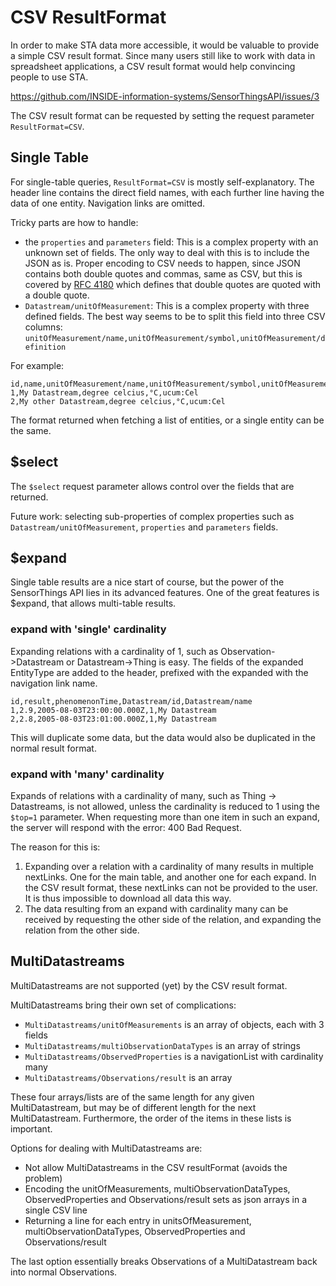 # CSV ResultFormat

In order to make STA data more accessible, it would be valuable to provide a simple CSV result format.
Since many users still like to work with data in spreadsheet applications, a CSV result format would help convincing people to use STA.

https://github.com/INSIDE-information-systems/SensorThingsAPI/issues/3

The CSV result format can be requested by setting the request parameter `ResultFormat=CSV`.


## Single Table

For single-table queries, `ResultFormat=CSV` is mostly self-explanatory. 
The header line contains the direct field names, with each further line having the data of one entity.
Navigation links are omitted.

Tricky parts are how to handle:

- the `properties` and `parameters` field: This is a complex property with an unknown set of fields.
  The only way to deal with this is to include the JSON as is.
  Proper encoding to CSV needs to happen, since JSON contains both double quotes and commas, same as CSV, but this is covered by [RFC 4180](https://tools.ietf.org/html/rfc4180) which defines that double quotes are quoted with a double quote.
- `Datastream/unitOfMeasurement`: This is a complex property with three defined fields. 
  The best way seems to be to split this field into three CSV columns: `unitOfMeasurement/name,unitOfMeasurement/symbol,unitOfMeasurement/definition`

For example:

    id,name,unitOfMeasurement/name,unitOfMeasurement/symbol,unitOfMeasurement/definition
    1,My Datastream,degree celcius,°C,ucum:Cel
    2,My other Datastream,degree celcius,°C,ucum:Cel

The format returned when fetching a list of entities, or a single entity can be the same.


## $select

The `$select` request parameter allows control over the fields that are returned.

Future work: selecting sub-properties of complex properties such as `Datastream/unitOfMeasurement`, `properties` and `parameters` fields.


## $expand

Single table results are a nice start of course, but the power of the SensorThings API lies in its advanced features.
One of the great features is $expand, that allows multi-table results.


### expand with 'single' cardinality

Expanding relations with a cardinality of 1, such as Observation->Datastream or Datastream->Thing is easy.
The fields of the expanded EntityType are added to the header, prefixed with the expanded with the navigation link name.

    id,result,phenomenonTime,Datastream/id,Datastream/name
    1,2.9,2005-08-03T23:00:00.000Z,1,My Datastream
    2,2.8,2005-08-03T23:01:00.000Z,1,My Datastream

This will duplicate some data, but the data would also be duplicated in the normal result format.


### expand with 'many' cardinality

Expands of relations with a cardinality of many, such as Thing -> Datastreams, is not allowed, unless the cardinality is reduced to 1 using the `$top=1` parameter.
When requesting more than one item in such an expand, the server will respond with the error: 400 Bad Request.

The reason for this is:
1. Expanding over a relation with a cardinality of many results in multiple nextLinks.
   One for the main table, and another one for each expand.
   In the CSV result format, these nextLinks can not be provided to the user.
   It is thus impossible to download all data this way.
2. The data resulting from an expand with cardinality many can be received by requesting the other side of the relation, and expanding the relation from the other side.


## MultiDatastreams

MultiDatastreams are not supported (yet) by the CSV result format.

MultiDatastreams bring their own set of complications:

- `MultiDatastreams/unitOfMeasurements` is an array of objects, each with 3 fields
- `MultiDatastreams/multiObservationDataTypes` is an array of strings
- `MultiDatastreams/ObservedProperties` is a navigationList with cardinality many
- `MultiDatastreams/Observations/result` is an array

These four arrays/lists are of the same length for any given MultiDatastream, but may be of different length for the next MultiDatastream.
Furthermore, the order of the items in these lists is important.

Options for dealing with MultiDatastreams are:

- Not allow MultiDatastreams in the CSV resultFormat (avoids the problem)
- Encoding the unitOfMeasurements, multiObservationDataTypes, ObservedProperties and Observations/result sets as json arrays in a single CSV line
- Returning a line for each entry in unitsOfMeasurement, multiObservationDataTypes, ObservedProperties and Observations/result

The last option essentially breaks Observations of a MultiDatastream back into normal Observations.




